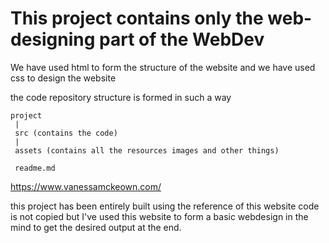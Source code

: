 
# This project contains only the web-designing part of the WebDev
	  

We have used html to form the structure of the website and we have used 
css to design the website 

the code repository structure is formed in such a way 

	project 
	 |
	 src (contains the code)
	 | 
	 assets (contains all the resources images and other things) 
	 
	 readme.md

	
	
	
https://www.vanessamckeown.com/

this project has been entirely built using the reference of this website 
code is not copied but I've used this website to form a basic webdesign in the mind to get the desired output at the end.








